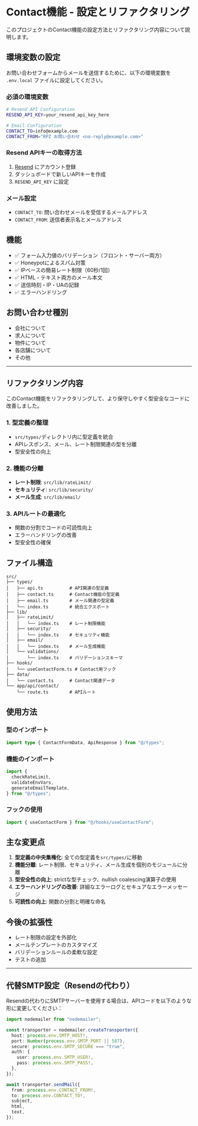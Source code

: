 # Contact機能 - 設定とリファクタリング

このプロジェクトのContact機能の設定方法とリファクタリング内容について説明します。

## 環境変数の設定

お問い合わせフォームからメールを送信するために、以下の環境変数を `.env.local` ファイルに設定してください。

### 必須の環境変数

```bash
# Resend API Configuration
RESEND_API_KEY=your_resend_api_key_here

# Email Configuration
CONTACT_TO=info@example.com
CONTACT_FROM="RPZ お問い合わせ <no-reply@example.com>"
```

### Resend APIキーの取得方法

1. [Resend](https://resend.com/) にアカウント登録
2. ダッシュボードで新しいAPIキーを作成
3. `RESEND_API_KEY` に設定

### メール設定

- `CONTACT_TO`: 問い合わせメールを受信するメールアドレス
- `CONTACT_FROM`: 送信者表示名とメールアドレス

## 機能

- ✅ フォーム入力値のバリデーション（フロント・サーバー両方）
- ✅ Honeypotによるスパム対策
- ✅ IPベースの簡易レート制限（60秒/1回）
- ✅ HTML・テキスト両方のメール本文
- ✅ 送信時刻・IP・UAの記録
- ✅ エラーハンドリング

## お問い合わせ種別

- 会社について
- 求人について
- 物件について
- 各店舗について
- その他

---

## リファクタリング内容

このContact機能をリファクタリングして、より保守しやすく型安全なコードに改善しました。

### 1. 型定義の整理

- `src/types/`ディレクトリ内に型定義を統合
- APIレスポンス、メール、レート制限関連の型を分離
- 型安全性の向上

### 2. 機能の分離

- **レート制限**: `src/lib/rateLimit/`
- **セキュリティ**: `src/lib/security/`
- **メール生成**: `src/lib/email/`

### 3. APIルートの最適化

- 関数の分割でコードの可読性向上
- エラーハンドリングの改善
- 型安全性の確保

## ファイル構造

```
src/
├── types/
│   ├── api.ts          # API関連の型定義
│   ├── contact.ts      # Contact機能の型定義
│   ├── email.ts        # メール関連の型定義
│   └── index.ts        # 統合エクスポート
├── lib/
│   ├── rateLimit/
│   │   └── index.ts    # レート制限機能
│   ├── security/
│   │   └── index.ts    # セキュリティ機能
│   ├── email/
│   │   └── index.ts    # メール生成機能
│   └── validations/
│       └── index.ts    # バリデーションスキーマ
├── hooks/
│   └── useContactForm.ts # Contact用フック
├── data/
│   └── contact.ts      # Contact関連データ
└── app/api/contact/
    └── route.ts        # APIルート
```

## 使用方法

### 型のインポート

```typescript
import type { ContactFormData, ApiResponse } from "@/types";
```

### 機能のインポート

```typescript
import {
  checkRateLimit,
  validateEnvVars,
  generateEmailTemplate,
} from "@/types";
```

### フックの使用

```typescript
import { useContactForm } from "@/hooks/useContactForm";
```

## 主な変更点

1. **型定義の中央集権化**: 全ての型定義を`src/types/`に移動
2. **機能分離**: レート制限、セキュリティ、メール生成を個別のモジュールに分離
3. **型安全性の向上**: strictな型チェック、nullish coalescing演算子の使用
4. **エラーハンドリングの改善**: 詳細なエラーログとセキュアなエラーメッセージ
5. **可読性の向上**: 関数の分割と明確な命名

## 今後の拡張性

- レート制限の設定を外部化
- メールテンプレートのカスタマイズ
- バリデーションルールの柔軟な設定
- テストの追加

---

## 代替SMTP設定（Resendの代わり）

Resendの代わりにSMTPサーバーを使用する場合は、APIコードを以下のような形に変更してください：

```typescript
import nodemailer from "nodemailer";

const transporter = nodemailer.createTransporter({
  host: process.env.SMTP_HOST!,
  port: Number(process.env.SMTP_PORT || 587),
  secure: process.env.SMTP_SECURE === "true",
  auth: {
    user: process.env.SMTP_USER!,
    pass: process.env.SMTP_PASS!,
  },
});

await transporter.sendMail({
  from: process.env.CONTACT_FROM!,
  to: process.env.CONTACT_TO!,
  subject,
  html,
  text,
});
```
